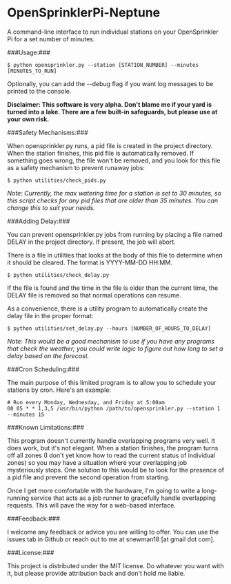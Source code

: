 OpenSprinklerPi-Neptune
======================

A command-line interface to run individual stations on your OpenSprinkler Pi for a set number of minutes.

###Usage:###

    $ python opensprinkler.py --station [STATION_NUMBER] --minutes [MINUTES_TO_RUN]

Optionally, you can add the --debug flag if you want log messages to be printed to the console.

**Disclaimer: This software is very alpha. Don't blame me if your yard is turned into a lake. There are a few built-in safeguards, but please use at your own risk.**

###Safety Mechanisms:###

When opensprinkler.py runs, a pid file is created in the project directory. When the station finishes, this pid file is automatically removed. If something goes wrong, the file won't be removed, and you look for this file as a safety mechanism to prevent runaway jobs:

    $ python utilities/check_pids.py

*Note: Currently, the max watering time for a station is set to 30 minutes, so this script checks for any pid files that are older than 35 minutes. You can change this to suit your needs.*

###Adding Delay:###

You can prevent opensprinkler.py jobs from running by placing a file named DELAY in the project directory. If present, the job will abort.

There is a file in utilities that looks at the body of this file to determine when it should be cleared. The format is YYYY-MM-DD HH:MM.

    $ python utilities/check_delay.py

If the file is found and the time in the file is older than the current time, the DELAY file is removed so that normal operations can resume.

As a convenience, there is a utility program to automatically create the delay file in the proper format:

    $ python utilities/set_delay.py --hours [NUMBER_OF_HOURS_TO_DELAY]

*Note: This would be a good mechanism to use if you have any programs that check the weather; you could write logic to figure out how long to set a delay based on the forecast.*

###Cron Scheduling:###

The main purpose of this limited program is to allow you to schedule your stations by cron. Here's an example:

    # Run every Monday, Wednesday, and Friday at 5:00am
    00 05 * * 1,3,5 /usr/bin/python /path/to/opensprinkler.py --station 1 --minutes 15

###Known Limitations:###

This program doesn't currently handle overlapping programs very well. It does work, but it's not elegant. When a station finishes, the program turns off all zones (I don't yet know how to read the current status of individual zones) so you may have a situation where your overlapping job mysteriously stops. One solution to this would be to look for the presence of a pid file and prevent the second operation from starting.

Once I get more comfortable with the hardware, I'm going to write a long-running service that acts as a job runner to gracefully handle overlapping requests. This will pave the way for a web-based interface.

###Feedback:###

I welcome any feedback or advice you are willing to offer. You can use the issues tab in Github or reach out to me at snewman18 [at gmail dot com].

###License:###

This project is distributed under the MIT license. Do whatever you want with it, but please provide attribution back and don't hold me liable.
